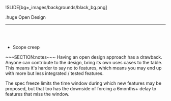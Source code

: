 !SLIDE[bg=_images/backgrounds/black_bg.png]

.huge <span class="white">Open</span> <span class="teal">Design</span>
<hr>
<span class="white">

<br/>
<br/>

* Scope creep

</span>
~~~SECTION:notes~~~
Having an open design approach has a drawback.
Anyone can contribute to the design, bring its own uses cases to the table.
This means it's harder to say no to features, which means you may end up
with more but less integrated / tested features.

The spec freeze limits the time window during which new features may be
proposed, but that too has the downside of forcing a 6months+ delay to features
that miss the window.

~~~ENDSECTION~~~
